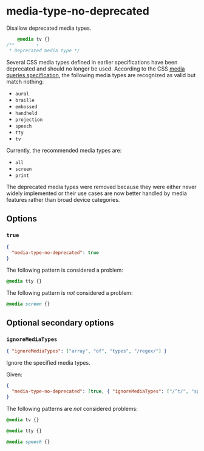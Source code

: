 # media-type-no-deprecated

Disallow deprecated media types.

<!-- prettier-ignore -->
```css
    @media tv {}
/**        ↑
 * Deprecated media type */
```

Several CSS media types defined in earlier specifications have been deprecated and should no longer be used. According to the CSS [media queries specification](https://drafts.csswg.org/mediaqueries-5/#media-types), the following media types are recognized as valid but match nothing:

- `aural`
- `braille`
- `embossed`
- `handheld`
- `projection`
- `speech`
- `tty`
- `tv`

Currently, the recommended media types are:

- `all`
- `screen`
- `print`

The deprecated media types were removed because they were either never widely implemented or their use cases are now better handled by media features rather than broad device categories.

## Options

### `true`

```json
{
  "media-type-no-deprecated": true
}
```

The following pattern is considered a problem:

<!-- prettier-ignore -->
```css
@media tty {}
```

The following pattern is _not_ considered a problem:

<!-- prettier-ignore -->
```css
@media screen {}
```

## Optional secondary options

### `ignoreMediaTypes`

```json
{ "ignoreMediaTypes": ["array", "of", "types", "/regex/"] }
```

Ignore the specified media types.

Given:

```json
{
  "media-type-no-deprecated": [true, { "ignoreMediaTypes": ["/^t/", "speech"] }]
}
```

The following patterns are _not_ considered problems:

<!-- prettier-ignore -->
```css
@media tv {}
```

<!-- prettier-ignore -->
```css
@media tty {}
```

<!-- prettier-ignore -->
```css
@media speech {}
```
